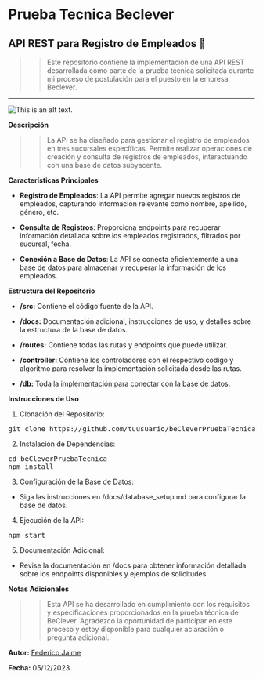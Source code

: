 # Prueba Tecnica Beclever 

## API REST para Registro de Empleados 📝

>> Este repositorio contiene la implementación de una API REST desarrollada como parte de la prueba técnica solicitada durante mi proceso de postulación para el puesto en la empresa Beclever.


---

![This is an alt text.](https://cessi.org.ar/wp-content/uploads/2022/03/beclever.jpg "Logo de la empresa Be Clever.")


 **Descripción** 

>>La API se ha diseñado para gestionar el registro de empleados en tres sucursales específicas. Permite realizar operaciones de creación y consulta de registros de empleados, interactuando con una base de datos subyacente.

 **Características Principales**

* **Registro de Empleados**: La API permite agregar nuevos registros de empleados, capturando información relevante como nombre, apellido, género, etc.

* **Consulta de Registros**: Proporciona endpoints para recuperar información detallada sobre los empleados registrados, filtrados por sucursal, fecha.

* **Conexión a Base de Datos**: La API se conecta eficientemente a una base de datos para almacenar y recuperar la información de los empleados.

 **Estructura del Repositorio**

* **/src:** Contiene el código fuente de la API.

* **/docs:** Documentación adicional, instrucciones de uso, y detalles sobre la estructura de la base de datos.
* **/routes:** Contiene todas las rutas y endpoints que puede utilizar.
* **/controller:** Contiene los controladores con el respectivo codigo y algoritmo para resolver la implementación solicitada desde las rutas.
* **/db:** Toda la implementación para conectar con la base de datos.



 **Instrucciones de Uso**

1. Clonación del Repositorio:

<pre>
git clone https://github.com/tuusuario/beCleverPruebaTecnica.git
</pre>
2. Instalación de Dependencias:

<pre>cd beCleverPruebaTecnica
npm install</pre>

3. Configuración de la Base de Datos:

* Siga las instrucciones en /docs/database_setup.md para configurar la base 
de datos.

4. Ejecución de la API:

<pre>npm start</pre>

5. Documentación Adicional:

* Revise la documentación en /docs para obtener información detallada sobre los endpoints disponibles y ejemplos de solicitudes.

**Notas Adicionales**

>> Esta API se ha desarrollado en cumplimiento con los requisitos y especificaciones proporcionados en la prueba técnica de BeClever. Agradezco la oportunidad de participar en este proceso y estoy disponible para cualquier aclaración o pregunta adicional.

**Autor:** [Federico Jaime](https://www.linkedin.com/in/federicojaime/)

**Fecha:** 05/12/2023

